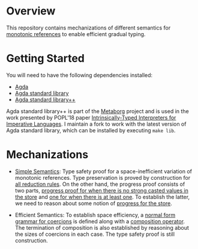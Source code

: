 # Overview #

This repository contains mechanizations of different semantics for [monotonic
references](https://doi.org/10.1007/978-3-662-46669-8_18) to enable efficient
gradual typing.

# Getting Started

You will need to have the following dependencies installed:

  - [Agda](https://agda.readthedocs.io/en/v2.5.4.2/getting-started/installation.html)
  - [Agda standard library](https://github.com/agda/agda-stdlib/tree/5819a4dd9c965296224944f05b1481805649bdc2)
  - [Agda standard library++](https://github.com/deyaaeldeen/stdlib-plusplus.agda/tree/0d468ea0187ca70c49dc8721501622a9fc180f5a)
  
Agda standard library++ is part of the [Metaborg](https://metaborg.github.io/) project and is used in the work presented by POPL'18 paper [Intrinsically-Typed Interpreters for Imperative Languages](https://dl.acm.org/citation.cfm?id=3158104). I maintain a fork to work with the latest version of Agda standard library, which can be installed by executing `make lib`.

# Mechanizations

- [Simple Semantics](MonoRef/Dynamics/Simple/TypeSafety.agda): Type safety proof for a space-inefficient variation of monotonic references. Type preservation is proved by construction for [all reduction rules](MonoRef/Dynamics/Simple/Reduction.agda). On the other hand, the progress proof consists of two parts, [progress proof for when there is no strong casted values in the store](MonoRef/Dynamics/Simple/NormalStoreProgress.agda) and [one for when there is at least one](MonoRef/Dynamics/Simple/EvolvingStoreProgress.agda). To establish the latter, we need to reason about some notion of [progress for the store](MonoRef/Dynamics/Simple/StoreProgress.agda).

- Efficient Semantics: To establish space efficiency, a [normal form grammar for coercions](MonoRef/Coercions/NormalForm/Syntax.agda) is defined along with a [composition operator](MonoRef/Coercions/NormalForm/Compose.agda). The termination of composition is also established by reasoning about the sizes of coercions in each case. The type safety proof is still construction.
